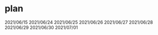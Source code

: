 # plan

2021/06/15
2021/06/24
2021/06/25
2021/06/26
2021/06/27
2021/06/28
2021/06/29
2021/06/30
2021/07/01
